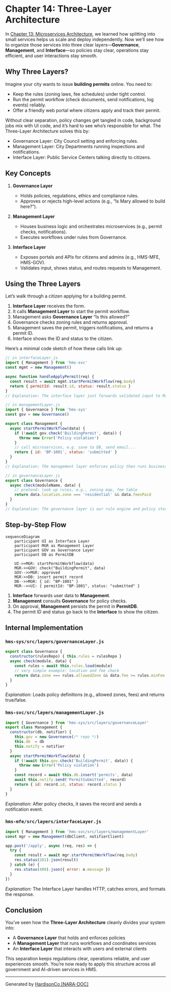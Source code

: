 # Chapter 14: Three-Layer Architecture

In [Chapter 13: Microservices Architecture](13_microservices_architecture_.md), we learned how splitting into small services helps us scale and deploy independently. Now we’ll see how to organize those services into three clear layers—**Governance**, **Management**, and **Interface**—so policies stay clear, operations stay efficient, and user interactions stay smooth.

## Why Three Layers?

Imagine your city wants to issue **building permits** online. You need to:

- Keep the rules (zoning laws, fee schedules) under tight control.  
- Run the permit workflow (check documents, send notifications, log events) reliably.  
- Offer a friendly web portal where citizens apply and track their permit.

Without clear separation, policy changes get tangled in code, background jobs mix with UI code, and it’s hard to see who’s responsible for what. The Three-Layer Architecture solves this by:

- Governance Layer: City Council setting and enforcing rules.  
- Management Layer: City Departments running inspections and notifications.  
- Interface Layer: Public Service Centers talking directly to citizens.

## Key Concepts

1. **Governance Layer**  
   - Holds policies, regulations, ethics and compliance rules.  
   - Approves or rejects high-level actions (e.g., “Is Mary allowed to build here?”).

2. **Management Layer**  
   - Houses business logic and orchestrates microservices (e.g., permit checks, notifications).  
   - Executes workflows under rules from Governance.

3. **Interface Layer**  
   - Exposes portals and APIs for citizens and admins (e.g., HMS-MFE, HMS-GOV).  
   - Validates input, shows status, and routes requests to Management.

## Using the Three Layers

Let’s walk through a citizen applying for a building permit.

1. **Interface Layer** receives the form.  
2. It calls **Management Layer** to start the permit workflow.  
3. Management asks **Governance Layer** “Is this allowed?”  
4. Governance checks zoning rules and returns approval.  
5. Management saves the permit, triggers notifications, and returns a permit ID.  
6. Interface shows the ID and status to the citizen.

Here’s a minimal code sketch of how these calls link up:

```javascript
// in interfaceLayer.js
import { Management } from 'hms-svc'
const mgmt = new Management()

async function handleApplyPermit(req) {
  const result = await mgmt.startPermitWorkflow(req.body)
  return { permitId: result.id, status: result.status }
}
// Explanation: The interface layer just forwards validated input to Management
```

```javascript
// in managementLayer.js
import { Governance } from 'hms-sys'
const gov = new Governance()

export class Management {
  async startPermitWorkflow(data) {
    if (!await gov.check('BuildingPermit', data)) {
      throw new Error('Policy violation')
    }
    // call microservices, e.g. save to DB, send email...
    return { id: 'BP-1001', status: 'submitted' }
  }
}
// Explanation: The management layer enforces policy then runs business logic
```

```javascript
// in governanceLayer.js
export class Governance {
  async check(moduleName, data) {
    // pretend: look up rules, e.g., zoning map, fee table
    return data.location.zone === 'residential' && data.feesPaid
  }
}
// Explanation: The governance layer is our rule engine and policy store
```

## Step-by-Step Flow

```mermaid
sequenceDiagram
    participant UI as Interface Layer
    participant MGR as Management Layer
    participant GOV as Governance Layer
    participant DB as PermitDB

    UI->>MGR: startPermitWorkflow(data)
    MGR->>GOV: check("BuildingPermit", data)
    GOV-->>MGR: approved
    MGR->>DB: insert permit record
    DB-->>MGR: { id: "BP-1001" }
    MGR-->>UI: { permitId: "BP-1001", status: "submitted" }
```

1. **Interface** forwards user data to **Management**.  
2. **Management** consults **Governance** for policy checks.  
3. On approval, **Management** persists the permit in **PermitDB**.  
4. The permit ID and status go back to the **Interface** to show the citizen.

## Internal Implementation

### `hms-sys/src/layers/governanceLayer.js`

```javascript
export class Governance {
  constructor(rulesRepo) { this.rules = rulesRepo }
  async check(module, data) {
    const rules = await this.rules.load(module)
    // very simple example: location and fee check
    return data.zone === rules.allowedZone && data.fee >= rules.minFee
  }
}
```
*Explanation:* Loads policy definitions (e.g., allowed zones, fees) and returns true/false.

### `hms-svc/src/layers/managementLayer.js`

```javascript
import { Governance } from 'hms-sys/src/layers/governanceLayer'
export class Management {
  constructor(db, notifier) {
    this.gov = new Governance(/* repo */)
    this.db  = db
    this.notify = notifier
  }
  async startPermitWorkflow(data) {
    if (!await this.gov.check('BuildingPermit', data)) {
      throw new Error('Policy violation')
    }
    const record = await this.db.insert('permits', data)
    await this.notify.send('PermitSubmitted', record)
    return { id: record.id, status: record.status }
  }
}
```
*Explanation:* After policy checks, it saves the record and sends a notification event.

### `hms-mfe/src/layers/interfaceLayer.js`

```javascript
import { Management } from 'hms-svc/src/layers/managementLayer'
const mgr = new Management(dbClient, notifierClient)

app.post('/apply', async (req, res) => {
  try {
    const result = await mgr.startPermitWorkflow(req.body)
    res.status(201).json(result)
  } catch (e) {
    res.status(400).json({ error: e.message })
  }
})
```
*Explanation:* The Interface Layer handles HTTP, catches errors, and formats the response.

## Conclusion

You’ve seen how the **Three-Layer Architecture** cleanly divides your system into:

- A **Governance Layer** that holds and enforces policies  
- A **Management Layer** that runs workflows and coordinates services  
- An **Interface Layer** that interacts with users and external clients  

This separation keeps regulations clear, operations reliable, and user experiences smooth. You’re now ready to apply this structure across all government and AI-driven services in HMS.

---

Generated by [HardisonCo [NARA-DOC]](https://github.com/The-Pocket/Tutorial-Codebase-Knowledge)